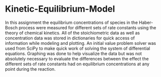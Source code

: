 # Kinetic-Equilibrium-Model

In this assignment the equilibrium concentrations of species in the Haber-Bosch process were measured for different sets of rate constants using the theory of chemical kinetics. All of the stoichiometric data as well as concentration data was stored in dictionaries for quick access of information while modeling and plotting. An initial value problem solver was used from SciPy to make quick work of solving the system of differential equations. Graphing was done to help visualize the data but was not absolutely necessary to evaluate the differences between the effect the different sets of rate constants had on equilibrium concentrations at any point during the reaction.

